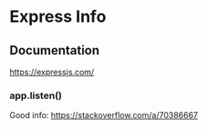 # Express Info

## Documentation

https://expressjs.com/

### app.listen()

Good info:
https://stackoverflow.com/a/70386667
